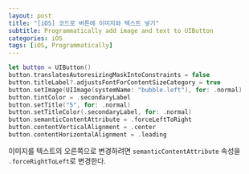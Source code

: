 ```yaml
---
layout: post
title: "[iOS] 코드로 버튼에 이미지와 텍스트 넣기"
subtitle: Programmatically add image and text to UIButton
categories: iOS
tags: [iOS, Programmatically]
---
```


```swift
let button = UIButton()
button.translatesAutoresizingMaskIntoConstraints = false
button.titleLabel?.adjustsFontForContentSizeCategory = true
button.setImage(UIImage(systemName: "bubble.left"), for: .normal)
button.tintColor = .secondaryLabel
button.setTitle("5", for: .normal)
button.setTitleColor(.secondaryLabel, for: .normal)
button.semanticContentAttribute = .forceLeftToRight
button.contentVerticalAlignment = .center
button.contentHorizontalAlignment = .leading
```

이미지를 텍스트의 오른쪽으로 변경하려면 `semanticContentAttribute` 속성을 `.forceRightToLeft`로 변경한다.